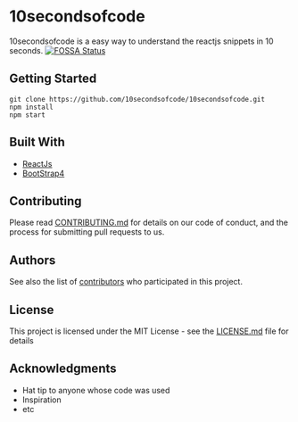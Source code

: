 
# 10secondsofcode 
10secondsofcode is a easy way to understand the reactjs snippets in 10 seconds. [![FOSSA Status](https://app.fossa.io/api/projects/git%2Bgithub.com%2F10secondsofcode%2F10secondsofcode.svg?type=small)](https://app.fossa.io/projects/git%2Bgithub.com%2F10secondsofcode%2F10secondsofcode?ref=badge_small)

## Getting Started

```
git clone https://github.com/10secondsofcode/10secondsofcode.git
npm install
npm start
```

## Built With

* [ReactJs](https://github.com/reactjs) 
* [BootStrap4](https://getbootstrap.com/docs/4.1/getting-started/introduction/) 

## Contributing

Please read [CONTRIBUTING.md](https://github.com/10secondsofcode/10secondsofcode/blob/master/CONTRIBUTING.md) for details on our code of conduct, and the process for submitting pull requests to us.

## Authors

See also the list of [contributors](https://github.com/your/project/contributors) who participated in this project.

## License

This project is licensed under the MIT License - see the [LICENSE.md](LICENSE.md) file for details

## Acknowledgments

* Hat tip to anyone whose code was used
* Inspiration
* etc

